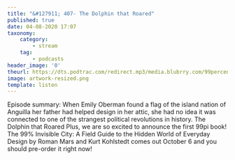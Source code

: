 ```yaml
---
title: "&#127911; 407- The Dolphin that Roared"
published: true
date: 04-08-2020 17:07
taxonomy:
    category:
        - stream
    tag:
        - podcasts
header_image: '0'
theurl: https://dts.podtrac.com/redirect.mp3/media.blubrry.com/99percentinvisible/dovetail.prxu.org/96/1469943d-a053-4612-b0ac-e0171950f9c6/01_407_The_Dolphin_that_Roared_pt01.mp3
image: artwork-resized.png
template: listen
--- 
```

Episode summary: When Emily Oberman found a flag of the island nation of Anguilla her father had helped design in her attic, she had no idea it was connected to one of the strangest political revolutions in history. The Dolphin that Roared Plus, we are so excited to announce the first 99pi book! The 99% Invisible City: A Field Guide to the Hidden World of Everyday Design by Roman Mars and Kurt Kohlstedt comes out October 6 and you should pre-order it right now!
